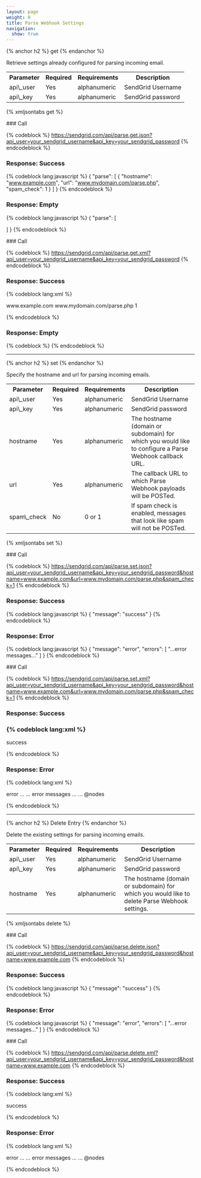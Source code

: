 ```yaml
---
layout: page
weight: 0
title: Parse Webhook Settings
navigation:
  show: true
---
```


{% anchor h2 %} get {% endanchor %}


Retrieve settings already configured for parsing incoming email.

<table class="table table-bordered table-striped">
   <tbody>
      <tr>
         <th>Parameter</th>
         <th>Required</th>
         <th>Requirements</th>
         <th>Description</th>
      </tr>
      <tr>
         <td>api\_user</td>
         <td>Yes</td>
         <td>alphanumeric</td>
         <td>SendGrid Username</td>
      </tr>
      <tr>
         <td>api\_key</td>
         <td>Yes</td>
         <td>alphanumeric</td>
         <td>SendGrid password</td>
      </tr>
   </tbody>
</table>

{% xmljsontabs get %}

<div class="tab-content">
<div class="tab-pane active" id="get-json">
### Call

{% codeblock %}
https://sendgrid.com/api/parse.get.json?api_user=your_sendgrid_username&api_key=your_sendgrid_password
{% endcodeblock %}

### Response: Success

{% codeblock lang:javascript %}
{
  "parse": [
    {
      "hostname": "www.example.com",
      "url": "www.mydomain.com/parse.php",
      "spam_check": 1
    }
  ]
}
{% endcodeblock %}

### Response: Empty

{% codeblock lang:javascript %}
{
  "parse": [

  ]
}
{% endcodeblock %}

</div>
<div class="tab-pane" id="get-xml">
### Call

{% codeblock %}
https://sendgrid.com/api/parse.get.xml?api_user=your_sendgrid_username&api_key=your_sendgrid_password
{% endcodeblock %}

### Response: Success

{% codeblock lang:xml %}
<?xml version="1.0" encoding="ISO-8859-1"?>

<parse>
   <entry>
      <hostname>www.example.com</hostname>
      <url>www.mydomain.com/parse.php</url>
      <spam_check>1</spam_check>
   </entry>
</parse>

{% endcodeblock %}

### Response: Empty

{% codeblock %}
<parse></parse>
{% endcodeblock %}

</div>
</div>

* * * * *


{% anchor h2 %} set {% endanchor %}


Specify the hostname and url for parsing incoming emails.

<table class="table table-bordered table-striped">
   <tbody>
      <tr>
         <th>Parameter</th>
         <th>Required</th>
         <th>Requirements</th>
         <th>Description</th>
      </tr>
      <tr>
         <td>api\_user</td>
         <td>Yes</td>
         <td>alphanumeric</td>
         <td>SendGrid Username</td>
      </tr>
      <tr>
         <td>api\_key</td>
         <td>Yes</td>
         <td>alphanumeric</td>
         <td>SendGrid password</td>
      </tr>
      <tr>
         <td>hostname</td>
         <td>Yes</td>
         <td>alphanumeric</td>
         <td>The hostname (domain or subdomain) for which you would like to configure a Parse Webhook callback URL.</td>
      </tr>
      <tr>
         <td>url</td>
         <td>Yes</td>
         <td>alphanumeric</td>
         <td>The callback URL to which Parse Webhook payloads will be POSTed.</td>
      </tr>
      <tr>
         <td>spam\_check</td>
         <td>No</td>
         <td>0 or 1</td>
         <td>If spam check is enabled, messages that look like spam will not be POSTed.</td>
      </tr>
   </tbody>
</table>

{% xmljsontabs set %}

<div class="tab-content">
<div class="tab-pane active" id="set-json">
### Call

{% codeblock %}
https://sendgrid.com/api/parse.set.json?api_user=your_sendgrid_username&api_key=your_sendgrid_password&hostname=www.example.com&url=www.mydomain.com/parse.php&spam_check=1
{% endcodeblock %}

### Response: Success

{% codeblock lang:javascript %}
{
  "message": "success"
}
{% endcodeblock %}

### Response: Error

{% codeblock lang:javascript %}
{
  "message": "error",
  "errors": [
    "...error messages..."
  ]
}
{% endcodeblock %}

</div>
<div class="tab-pane" id="set-xml">
### Call

{% codeblock %}
https://sendgrid.com/api/parse.set.xml?api_user=your_sendgrid_username&api_key=your_sendgrid_password&hostname=www.example.com&url=www.mydomain.com/parse.php&spam_check=1
{% endcodeblock %}

### Response: Success

### {% codeblock lang:xml %}
<?xml version="1.0" encoding="ISO-8859-1"?>

<result>
   <message>success</message>
</result>

{% endcodeblock %}

### Response: Error

{% codeblock lang:xml %}
<?xml version="1.0" encoding="ISO-8859-1"?>

<result>
   <message>error</message>
   <errors>
      ...
      <error>... error messages ...</error>
      ...
   </errors>
   @nodes
</result>

{% endcodeblock %}

</div>
</div>

* * * * *


{% anchor h2 %} Delete Entry {% endanchor %}


Delete the existing settings for parsing incoming emails.

<table class="table table-bordered table-striped">
   <tbody>
      <tr>
         <th>Parameter</th>
         <th>Required</th>
         <th>Requirements</th>
         <th>Description</th>
      </tr>
      <tr>
         <td>api\_user</td>
         <td>Yes</td>
         <td>alphanumeric</td>
         <td>SendGrid Username</td>
      </tr>
      <tr>
         <td>api\_key</td>
         <td>Yes</td>
         <td>alphanumeric</td>
         <td>SendGrid password</td>
      </tr>
      <tr>
         <td>hostname</td>
         <td>Yes</td>
         <td>alphanumeric</td>
         <td>The hostname (domain or subdomain) for which you would like to delete Parse Webhook settings.</td>
      </tr>
   </tbody>
</table>

{% xmljsontabs delete %}

<div class="tab-content">
<div class="tab-pane active" id="delete-json">
### Call

{% codeblock %}
https://sendgrid.com/api/parse.delete.json?api_user=your_sendgrid_username&api_key=your_sendgrid_password&hostname=www.example.com
{% endcodeblock %}

### Response: Success

{% codeblock lang:javascript %}
{
  "message": "success"
}
{% endcodeblock %}

### Response: Error

{% codeblock lang:javascript %}
{
  "message": "error",
  "errors": [
    "...error messages..."
  ]
}
{% endcodeblock %}

</div>
<div class="tab-pane" id="delete-xml">
### Call

{% codeblock %}
https://sendgrid.com/api/parse.delete.xml?api_user=your_sendgrid_username&api_key=your_sendgrid_password&hostname=www.example.com
{% endcodeblock %}

### Response: Success

{% codeblock lang:xml %}
<?xml version="1.0" encoding="ISO-8859-1"?>

<result>
   <message>success</message>
</result>

{% endcodeblock %}

### Response: Error

{% codeblock lang:xml %}
<?xml version="1.0" encoding="ISO-8859-1"?>

<result>
   <message>error</message>
   <errors>
      ...
      <error>... error messages ...</error>
      ...
   </errors>
   @nodes
</result>

{% endcodeblock %}

</div>
</div>

